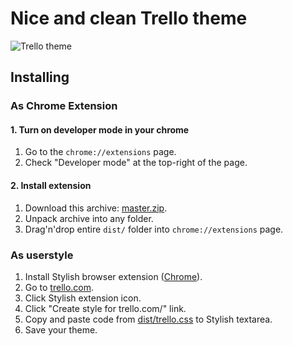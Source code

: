 # Nice and clean Trello theme

![Trello theme](https://github.com/gambala/trello/raw/master/cover.png)

## Installing

### As Chrome Extension

#### 1. Turn on developer mode in your chrome

1. Go to the `chrome://extensions` page.
2. Check "Developer mode" at the top-right of the page.

#### 2. Install extension

1. Download this archive: [master.zip](https://github.com/gambala/trello/archive/master.zip).
2. Unpack archive into any folder.
3. Drag'n'drop entire `dist/` folder into `chrome://extensions` page.

### As userstyle

1. Install Stylish browser extension ([Chrome](https://chrome.google.com/webstore/detail/stylish/fjnbnpbmkenffdnngjfgmeleoegfcffe)).
2. Go to [trello.com](https://trello.com).
3. Click Stylish extension icon.
4. Click "Create style for trello.com/" link.
5. Copy and paste code from [dist/trello.css](https://raw.githubusercontent.com/gambala/trello/master/dist/trello.css) to Stylish textarea.
6. Save your theme.
